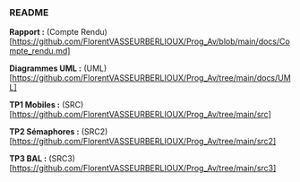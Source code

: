 ### README

**Rapport :** (Compte Rendu)[https://github.com/FlorentVASSEURBERLIOUX/Prog_Av/blob/main/docs/Compte_rendu.md]


**Diagrammes UML :** (UML)[https://github.com/FlorentVASSEURBERLIOUX/Prog_Av/tree/main/docs/UML]


**TP1 Mobiles :** (SRC)[https://github.com/FlorentVASSEURBERLIOUX/Prog_Av/tree/main/src]


**TP2 Sémaphores :** (SRC2)[https://github.com/FlorentVASSEURBERLIOUX/Prog_Av/tree/main/src2]


**TP3 BAL :** (SRC3)[https://github.com/FlorentVASSEURBERLIOUX/Prog_Av/tree/main/src3]
